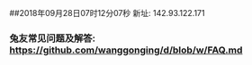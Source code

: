 ##2018年09月28日07时12分07秒 新址: 142.93.122.171
### 兔友常见问题及解答: https://github.com/wanggonging/d/blob/w/FAQ.md
